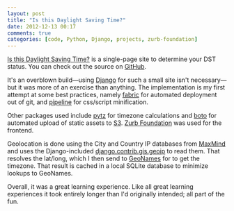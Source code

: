 ```yaml
---
layout: post
title: "Is this Daylight Saving Time?"
date: 2012-12-13 00:17
comments: true
categories: [code, Python, Django, projects, zurb-foundation]
---
```


[Is this Daylight Saving Time?](http://isthisdst.us) is a single-page site to determine your DST status. You can check out the source on [GitHub](https://github.com/fardog/isthisdst/).

It's an overblown build—using [Django](http://djangoproject.com) for such a small site isn't necessary—but it was more of an exercise than anything. The implementation is my first attempt at some best practices, namely [fabric](http://fabfile.org) for automated deployment out of git, and [pipeline](https://github.com/cyberdelia/django-pipeline) for css/script minification.

Other packages used include [pytz](http://pypi.python.org/pypi/pytz) for timezone calculations and [boto](https://github.com/boto/boto) for automated upload of static assets to [S3](http://aws.amazon.com). [Zurb Foundation](http://foundation.zurb.com) was used for the frontend. 

Geolocation is done using the City and Country IP databases from [MaxMind](http://www.maxmind.com/en/geolocation_landing) and uses the Django-included [django.contrib.gis.geoip](https://docs.djangoproject.com/en/dev/ref/contrib/gis/geoip/) to read them. That resolves the lat/long, which I then send to [GeoNames](http://www.geonames.org/) for to get the timezone. That result is cached in a local SQLite database to minimize lookups to GeoNames.

Overall, it was a great learning experience. Like all great learning experiences it took entirely longer than I'd originally intended; all part of the fun.